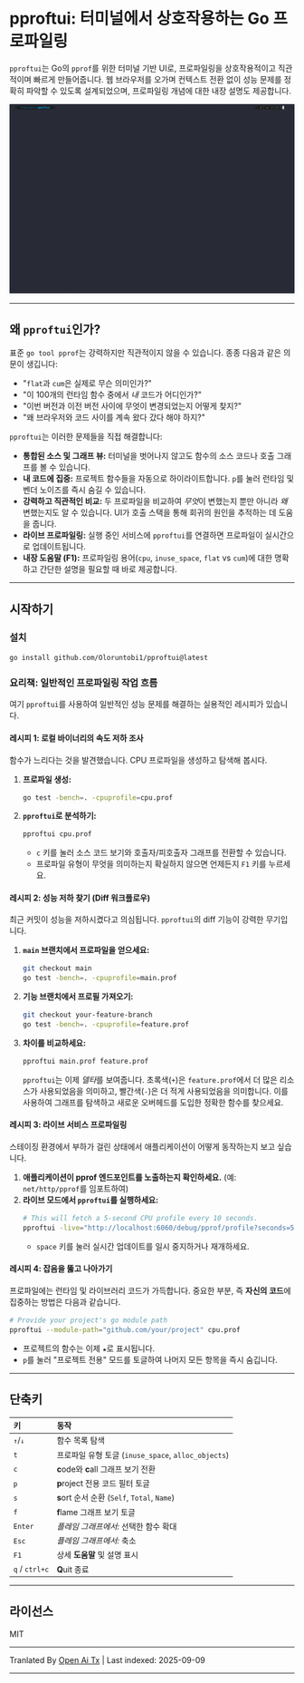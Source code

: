 # pproftui: 터미널에서 상호작용하는 Go 프로파일링

`pproftui`는 Go의 `pprof`를 위한 터미널 기반 UI로, 프로파일링을 상호작용적이고 직관적이며 빠르게 만들어줍니다. 웹 브라우저를 오가며 컨텍스트 전환 없이 성능 문제를 정확히 파악할 수 있도록 설계되었으며, 프로파일링 개념에 대한 내장 설명도 제공합니다.

![Demo](https://raw.githubusercontent.com/Oloruntobi1/pproftui/main/./demo.gif)

---

## 왜 `pproftui`인가?

표준 `go tool pprof`는 강력하지만 직관적이지 않을 수 있습니다. 종종 다음과 같은 의문이 생깁니다:
*   "`flat`과 `cum`은 실제로 무슨 의미인가?"
*   "이 100개의 런타임 함수 중에서 *내* 코드가 어디인가?"
*   "이번 버전과 이전 버전 사이에 무엇이 변경되었는지 어떻게 찾지?"
*   "왜 브라우저와 코드 사이를 계속 왔다 갔다 해야 하지?"

`pproftui`는 이러한 문제들을 직접 해결합니다:
*   **통합된 소스 및 그래프 뷰:** 터미널을 벗어나지 않고도 함수의 소스 코드나 호출 그래프를 볼 수 있습니다.
*   **내 코드에 집중:** 프로젝트 함수들을 자동으로 하이라이트합니다. `p`를 눌러 런타임 및 벤더 노이즈를 즉시 숨길 수 있습니다.
*   **강력하고 직관적인 비교:** 두 프로파일을 비교하여 *무엇*이 변했는지 뿐만 아니라 *왜* 변했는지도 알 수 있습니다. UI가 호출 스택을 통해 회귀의 원인을 추적하는 데 도움을 줍니다.
*   **라이브 프로파일링:** 실행 중인 서비스에 `pproftui`를 연결하면 프로파일이 실시간으로 업데이트됩니다.
*   **내장 도움말 (F1):** 프로파일링 용어(`cpu`, `inuse_space`, `flat` vs `cum`)에 대한 명확하고 간단한 설명을 필요할 때 바로 제공합니다.

---

## 시작하기

### 설치
```sh
go install github.com/Oloruntobi1/pproftui@latest
```
### 요리책: 일반적인 프로파일링 작업 흐름

여기 `pproftui`를 사용하여 일반적인 성능 문제를 해결하는 실용적인 레시피가 있습니다.

#### 레시피 1: 로컬 바이너리의 속도 저하 조사
함수가 느리다는 것을 발견했습니다. CPU 프로파일을 생성하고 탐색해 봅시다.

1.  **프로파일 생성:**

    ```sh
    go test -bench=. -cpuprofile=cpu.prof
    ```

2.  **`pproftui`로 분석하기:**
    ```sh
    pproftui cpu.prof
    ```
    *   `c` 키를 눌러 소스 코드 보기와 호출자/피호출자 그래프를 전환할 수 있습니다.
    *   프로파일 유형이 무엇을 의미하는지 확실하지 않으면 언제든지 `F1` 키를 누르세요.

#### 레시피 2: 성능 저하 찾기 (Diff 워크플로우)
최근 커밋이 성능을 저하시켰다고 의심됩니다. `pproftui`의 diff 기능이 강력한 무기입니다.

1.  **`main` 브랜치에서 프로파일을 얻으세요:**
    ```sh
    git checkout main
    go test -bench=. -cpuprofile=main.prof
    ```

2.  **기능 브랜치에서 프로필 가져오기:**
    ```sh
    git checkout your-feature-branch
    go test -bench=. -cpuprofile=feature.prof
    ```

3.  **차이를 비교하세요:**
    ```sh
    pproftui main.prof feature.prof
    ```
    `pproftui`는 이제 *델타*를 보여줍니다. 초록색(`+`)은 `feature.prof`에서 더 많은 리소스가 사용되었음을 의미하고, 빨간색(`-`)은 더 적게 사용되었음을 의미합니다. 이를 사용하여 그래프를 탐색하고 새로운 오버헤드를 도입한 정확한 함수를 찾으세요.

#### 레시피 3: 라이브 서비스 프로파일링
스테이징 환경에서 부하가 걸린 상태에서 애플리케이션이 어떻게 동작하는지 보고 싶습니다.

1.  **애플리케이션이 pprof 엔드포인트를 노출하는지 확인하세요.** (예: `net/http/pprof`를 임포트하여)
2.  **라이브 모드에서 `pproftui`를 실행하세요:**
    ```sh
    # This will fetch a 5-second CPU profile every 10 seconds.
    pproftui -live="http://localhost:6060/debug/pprof/profile?seconds=5" -refresh=10s
    ```
    *   `space` 키를 눌러 실시간 업데이트를 일시 중지하거나 재개하세요.

#### 레시피 4: 잡음을 뚫고 나아가기
프로파일에는 런타임 및 라이브러리 코드가 가득합니다. 중요한 부분, 즉 **자신의 코드**에 집중하는 방법은 다음과 같습니다.

```sh
# Provide your project's go module path
pproftui --module-path="github.com/your/project" cpu.prof
```
*   프로젝트의 함수는 이제 `★`로 표시됩니다.
*   `p`를 눌러 "프로젝트 전용" 모드를 토글하여 나머지 모든 항목을 즉시 숨깁니다.

---

## 단축키

| 키          | 동작                                                   |
| :---------- | :----------------------------------------------------- |
| `↑`/`↓`     | 함수 목록 탐색                                         |
| `t`         | 프로파일 유형 토글 (`inuse_space`, `alloc_objects`)    |
| `c`         | **c**ode와 **c**all 그래프 보기 전환                   |
| `p`         | **p**roject 전용 코드 필터 토글                         |
| `s`         | **s**ort 순서 순환 (`Self`, `Total`, `Name`)           |
| `f`         | **f**lame 그래프 보기 토글                             |
| `Enter`     | *플레임 그래프에서:* 선택한 함수 확대                   |
| `Esc`       | *플레임 그래프에서:* 축소                              |
| `F1`        | 상세 **도움말** 및 설명 표시                            |
| `q` / `ctrl+c`| **Q**uit 종료                                       |


---

## 라이선스

MIT


---


Tranlated By [Open Ai Tx](https://github.com/OpenAiTx/OpenAiTx) | Last indexed: 2025-09-09


---